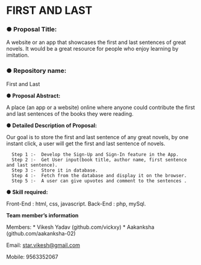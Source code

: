 # FIRST AND LAST

### ● Proposal Title:

A website or an app that showcases the first and last sentences of great novels. It would be a great resource for people who enjoy learning by imitation.

### ● Repository name: 

First and Last

**● Proposal Abstract:** 

A place (an app or a website) online where anyone could contribute the first and last sentences of the books they were reading.

**● Detailed Description of Proposal:**

Our goal is to store the first and last sentence of any great novels, by one instant click, a user will get the first and last sentence of novels.

```
  Step 1 :-  Develop the Sign-Up and Sign-In feature in the App. 
  Step 2 :-  Get User input(book title, author name, first sentence and last sentence).
  Step 3 :-  Store it in database.
  Step 4 :-  Fetch from the database and display it on the browser.
  Step 5 :-  A user can give upvotes and comment to the sentences .
```

**● Skill required:**

Front-End :  html, css, javascript.
Back-End  :  php, mySql.
		
**Team member’s information**
 	
Members:  * Vikesh Yadav (github.com/vickxy)
          * Aakanksha (github.com/aakanksha-02)

Email: 	star.vikesh@gmail.com  

Mobile: 9563352067
